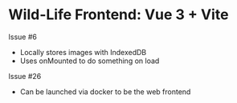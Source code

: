 # Wild-Life Frontend: Vue 3 + Vite

Issue #6
- Locally stores images with IndexedDB 
- Uses onMounted to do something on load

Issue #26
- Can be launched via docker to be the web frontend
